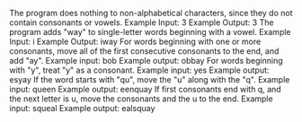 The program does nothing to non-alphabetical characters, since they do not contain consonants or vowels.
  Example Input: 3
  Example Output: 3
The program adds "way" to single-letter words beginning with a vowel.
  Example Input: i
  Example Output: iway
For words beginning with one or more consonants, move all of the first consecutive consonants to the end, and add "ay".
  Example input: bob
  Example output: obbay
For words beginning with "y", treat "y" as a consonant.
  Example input: yes
  Example output: esyay
If the word starts with "qu", move the "u" along with the "q".
  Example input: queen
  Example output: eenquay
If first consonants end with q, and the next letter is u, move the consonants and the u to the end.
  Example input: squeal
  Example output: ealsquay
  
